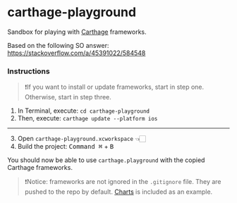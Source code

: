 # carthage-playground
Sandbox for playing with [Carthage](https://github.com/Carthage/Carthage) frameworks.

Based on the following SO answer:
https://stackoverflow.com/a/45391022/584548

### Instructions

> ❗️If you want to install or update frameworks, start in step one.
> Otherwise, start in step three.

1. In Terminal, execute: `cd carthage-playground`
2. Then, execute: `carthage update --platform ios`
---
3. Open `carthage-playground.xcworkspace` 👈🏻
4. Build the project: <kbd>Command ⌘</kbd> + <kbd>B</kbd>

You should now be able to use `carthage.playground` with the copied Carthage frameworks.

> ❗️Notice: frameworks are not ignored in the `.gitignore` file. They are pushed to the repo by default. [Charts](https://github.com/danielgindi/Charts) is included as an example.
